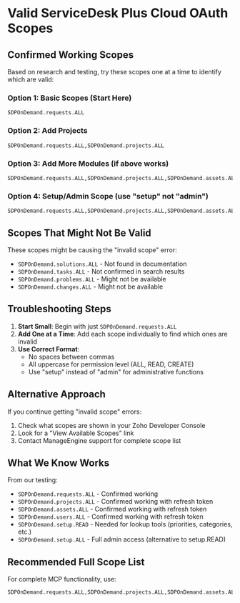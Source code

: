 # Valid ServiceDesk Plus Cloud OAuth Scopes

## Confirmed Working Scopes

Based on research and testing, try these scopes one at a time to identify which are valid:

### Option 1: Basic Scopes (Start Here)
```
SDPOnDemand.requests.ALL
```

### Option 2: Add Projects
```
SDPOnDemand.requests.ALL,SDPOnDemand.projects.ALL
```

### Option 3: Add More Modules (if above works)
```
SDPOnDemand.requests.ALL,SDPOnDemand.projects.ALL,SDPOnDemand.assets.ALL
```

### Option 4: Setup/Admin Scope (use "setup" not "admin")
```
SDPOnDemand.requests.ALL,SDPOnDemand.projects.ALL,SDPOnDemand.assets.ALL,SDPOnDemand.setup.ALL
```

## Scopes That Might Not Be Valid

These scopes might be causing the "invalid scope" error:
- `SDPOnDemand.solutions.ALL` - Not found in documentation
- `SDPOnDemand.tasks.ALL` - Not confirmed in search results
- `SDPOnDemand.problems.ALL` - Might not be available
- `SDPOnDemand.changes.ALL` - Might not be available

## Troubleshooting Steps

1. **Start Small**: Begin with just `SDPOnDemand.requests.ALL`
2. **Add One at a Time**: Add each scope individually to find which ones are invalid
3. **Use Correct Format**: 
   - No spaces between commas
   - All uppercase for permission level (ALL, READ, CREATE)
   - Use "setup" instead of "admin" for administrative functions

## Alternative Approach

If you continue getting "invalid scope" errors:

1. Check what scopes are shown in your Zoho Developer Console
2. Look for a "View Available Scopes" link
3. Contact ManageEngine support for complete scope list

## What We Know Works

From our testing:
- `SDPOnDemand.requests.ALL` - Confirmed working
- `SDPOnDemand.projects.ALL` - Confirmed working with refresh token
- `SDPOnDemand.assets.ALL` - Confirmed working with refresh token
- `SDPOnDemand.users.ALL` - Confirmed working with refresh token
- `SDPOnDemand.setup.READ` - Needed for lookup tools (priorities, categories, etc.)
- `SDPOnDemand.setup.ALL` - Full admin access (alternative to setup.READ)

## Recommended Full Scope List

For complete MCP functionality, use:
```
SDPOnDemand.requests.ALL,SDPOnDemand.projects.ALL,SDPOnDemand.assets.ALL,SDPOnDemand.users.ALL,SDPOnDemand.setup.READ
```